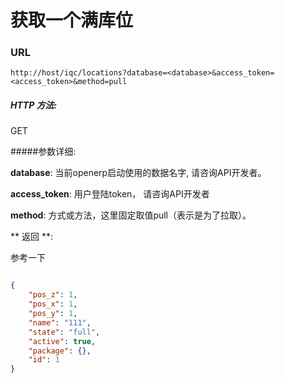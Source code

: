 # 获取一个满库位

### URL

`http://host/iqc/locations?database=<database>&access_token=<access_token>&method=pull`

##### HTTP 方法:
GET

#####参数详细:

**database**: 当前openerp启动使用的数据名字, 请咨询API开发者。

**access_token**:  用户登陆token， 请咨询API开发者

**method**: 方式或方法，这里固定取值pull（表示是为了拉取）。

** 返回 **:

参考一下

``` json

{
    "pos_z": 1,
    "pos_x": 1,
    "pos_y": 1,
    "name": "111",
    "state": "full",
    "active": true,
    "package": {},
    "id": 1
}

```
